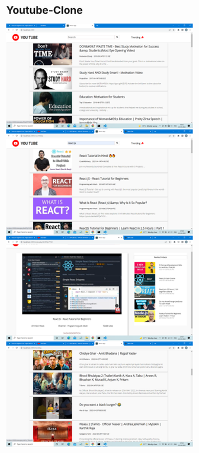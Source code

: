 # Youtube-Clone


![Home Page](https://github.com/santosh-kumar9493/Youtube-Clone/blob/main/Home.png)
![Search](https://github.com/santosh-kumar9493/Youtube-Clone/blob/main/search.png)
![Video](https://github.com/santosh-kumar9493/Youtube-Clone/blob/main/video.png)
![Trending Page](https://github.com/santosh-kumar9493/Youtube-Clone/blob/main/Trending.png)

